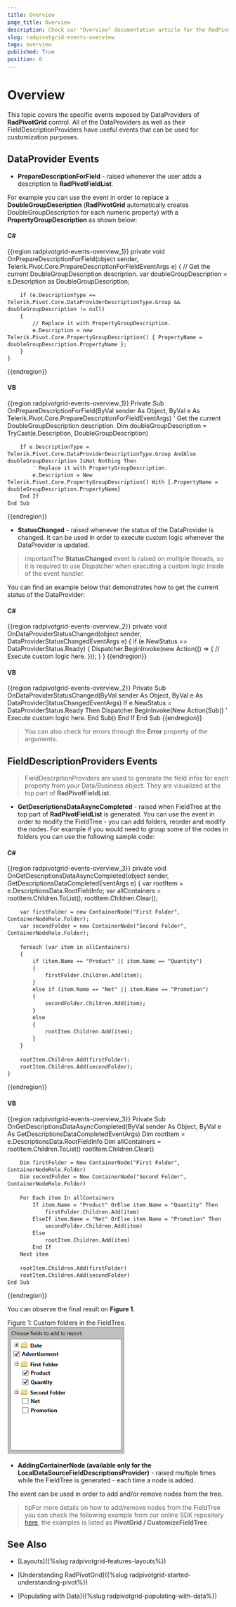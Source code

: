 ```yaml
---
title: Overview
page_title: Overview
description: Check our "Overview" documentation article for the RadPivotGrid WPF control.
slug: radpivotgrid-events-overview
tags: overview
published: True
position: 0
---
```


# Overview

This topic covers the specific events exposed by DataProviders of __RadPivotGrid__ control. All of the DataProviders as well as their FieldDescriptionProviders have useful events that can be used for customization purposes.      

## DataProvider Events

* __PrepareDescriptionForField__ - raised whenever the user adds a description to __RadPivotFieldList__. 

For example you can use the event in order to replace a __DoubleGroupDescription__ (__RadPivotGrid__  automatically creates DoubleGroupDescription for each numeric property) with a __PropertyGroupDescription__ as shown below:            

#### __C#__

{{region radpivotgrid-events-overview_1}}
	private void OnPrepareDescriptionForField(object sender, Telerik.Pivot.Core.PrepareDescriptionForFieldEventArgs e)
	{
		// Get the current DoubleGroupDescription description.
		var doubleGroupDescription = e.Description as DoubleGroupDescription;
	
		if (e.DescriptionType == Telerik.Pivot.Core.DataProviderDescriptionType.Group && doubleGroupDescription != null)
		{
			// Replace it with PropertyGroupDescription.
			e.Description = new Telerik.Pivot.Core.PropertyGroupDescription() { PropertyName = doubleGroupDescription.PropertyName };
		}
	}
{{endregion}}

#### __VB__

{{region radpivotgrid-events-overview_1}}
	Private Sub OnPrepareDescriptionForField(ByVal sender As Object, ByVal e As Telerik.Pivot.Core.PrepareDescriptionForFieldEventArgs)
		' Get the current DoubleGroupDescription description.
		Dim doubleGroupDescription = TryCast(e.Description, DoubleGroupDescription)
	
		If e.DescriptionType = Telerik.Pivot.Core.DataProviderDescriptionType.Group AndAlso doubleGroupDescription IsNot Nothing Then
			' Replace it with PropertyGroupDescription.
			e.Description = New Telerik.Pivot.Core.PropertyGroupDescription() With {.PropertyName = doubleGroupDescription.PropertyName}
		End If
	End Sub
{{endregion}}

* __StatusChanged__ - raised whenever the status of the DataProvider is changed. It can be used in order to execute custom logic whenever the DataProvider is updated.            

>importantThe __StatusChanged__ event is raised on multiple threads, so it is required to use Dispatcher when executing a custom logic inside of the event handler. 

You can find an example below that demonstrates how to get the current status of the DataProvider:            

#### __C#__

{{region radpivotgrid-events-overview_2}}
	private void OnDataProviderStatusChanged(object sender, DataProviderStatusChangedEventArgs e)
	{
	    if (e.NewStatus == DataProviderStatus.Ready)
	    {
	        Dispatcher.BeginInvoke(new Action(() => 
			{
				// Execute custom logic here.
			}));
	    }
	}
{{endregion}}

#### __VB__

{{region radpivotgrid-events-overview_2}}
	Private Sub OnDataProviderStatusChanged(ByVal sender As Object, ByVal e As DataProviderStatusChangedEventArgs)
		If e.NewStatus = DataProviderStatus.Ready Then
			Dispatcher.BeginInvoke(New Action(Sub()
				' Execute custom logic here.
			End Sub))
		End If
	End Sub
{{endregion}}

>You can also check for errors through the __Error__ property of the arguments.              

## FieldDescriptionProviders Events

>FieldDescrpitionProviders are used to generate the field infos for each property from your Data/Business object. They are visualized at the top part of __RadPivotFieldList__.

* __GetDescriptionsDataAsyncCompleted__ - raised when FieldTree at the top part of __RadPivotFieldList__ is generated. You can use the event in order to modify the FieldTree - you can add folders, reorder and modify the nodes. For example if you would need to group some of the nodes in folders you can use the following sample code:            

#### __C#__

{{region radpivotgrid-events-overview_3}}
	private void OnGetDescriptionsDataAsyncCompleted(object sender, GetDescriptionsDataCompletedEventArgs e)
	{
		var rootItem = e.DescriptionsData.RootFieldInfo;
		var allContainers = rootItem.Children.ToList();
		rootItem.Children.Clear();
	
		var firstFolder = new ContainerNode("First Folder", ContainerNodeRole.Folder);
		var secondFolder = new ContainerNode("Second Folder", ContainerNodeRole.Folder);
	
		foreach (var item in allContainers)
		{
			if (item.Name == "Product" || item.Name == "Quantity")
			{
				firstFolder.Children.Add(item);
			}
			else if (item.Name == "Net" || item.Name == "Promotion")
			{
				secondFolder.Children.Add(item);
			}
			else
			{
				rootItem.Children.Add(item);
			}
		}
	
		rootItem.Children.Add(firstFolder);
		rootItem.Children.Add(secondFolder);       
	}
{{endregion}}

#### __VB__

{{region radpivotgrid-events-overview_3}}
	Private Sub OnGetDescriptionsDataAsyncCompleted(ByVal sender As Object, ByVal e As GetDescriptionsDataCompletedEventArgs)
		Dim rootItem = e.DescriptionsData.RootFieldInfo
		Dim allContainers = rootItem.Children.ToList()
		rootItem.Children.Clear()
	
		Dim firstFolder = New ContainerNode("First Folder", ContainerNodeRole.Folder)
		Dim secondFolder = New ContainerNode("Second Folder", ContainerNodeRole.Folder)
	
		For Each item In allContainers
			If item.Name = "Product" OrElse item.Name = "Quantity" Then
				firstFolder.Children.Add(item)
			ElseIf item.Name = "Net" OrElse item.Name = "Promotion" Then
				secondFolder.Children.Add(item)
			Else
				rootItem.Children.Add(item)
			End If
		Next item
	
		rootItem.Children.Add(firstFolder)
		rootItem.Children.Add(secondFolder)
	End Sub
{{endregion}}

You can observe the final result on __Figure 1__.

Figure 1: Custom folders in the FieldTree.
![Rad Pivot Grid Events Overview 0](images/RadPivotGrid_Events_Overview_01.png)

* __AddingContainerNode (available only for the LocalDataSourceFieldDescriptionsProvider)__ - raised multiple times while the FieldTree is generated - each time a node is added. 

The event can be used in order to add and/or remove nodes from the tree.            

>tipFor more details on how to add/remove nodes from the FieldTree you can check the following example from our online SDK repository [here](https://github.com/telerik/xaml-sdk), the examples is listed as __PivotGrid / CustomizeFieldTree__.              

## See Also

 * [Layouts]({%slug radpivotgrid-features-layouts%})

 * [Understanding RadPivotGrid]({%slug radpivotgrid-started-understanding-pivot%})

 * [Populating with Data]({%slug radpivotgrid-populating-with-data%})
